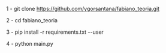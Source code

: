 1 - git clone https://github.com/ygorsantana/fabiano_teoria.git

2 - cd fabiano_teoria

3 - pip install -r requirements.txt --user

4 - python main.py
